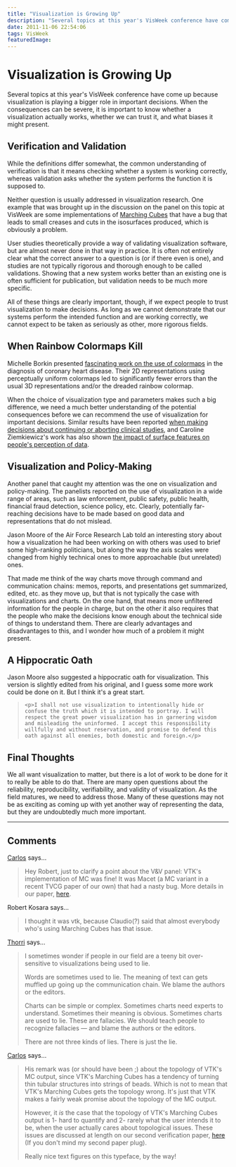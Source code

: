 ```yaml
---
title: "Visualization is Growing Up"
description: "Several topics at this year's VisWeek conference have come up because visualization is playing a bigger role in important decisions. When the consequences can be severe, it is important to know whether a visualization actually works, whether we can trust it, and what biases it might present."
date: 2011-11-06 22:54:06
tags: VisWeek
featuredImage: 
---
```


# Visualization is Growing Up

Several topics at this year's VisWeek conference have come up because visualization is playing a bigger role in important decisions. When the consequences can be severe, it is important to know whether a visualization actually works, whether we can trust it, and what biases it might present.

## Verification and Validation

While the definitions differ somewhat, the common understanding of verification is that it means checking whether a system is working correctly, whereas validation asks whether the system performs the function it is supposed to.

Neither question is usually addressed in visualization research. One example that was brought up in the discussion on the panel on this topic at VisWeek are  some implementations of <a href="http://en.wikipedia.org/wiki/Marching_cubes">Marching Cubes</a> that have a bug that leads to small creases and cuts in the isosurfaces produced, which is obviously a problem.

User studies theoretically provide a way of validating visualization software, but are almost never done in that way in practice. It is often not entirely clear what the correct answer to a question is (or if there even is one), and studies are not typically rigorous and thorough enough to be called validations. Showing that a new system works better than an existing one is often sufficient for publication, but validation needs to be much more specific.

All of these things are clearly important, though, if we expect people to trust visualization to make decisions. As long as we cannot demonstrate that our systems perform the intended function and are working correctly, we cannot expect to be taken as seriously as other, more rigorous fields.

## When Rainbow Colormaps Kill

Michelle Borkin presented <a href="http://gvi.seas.harvard.edu/paper/evaluation-artery-visualizations-heart-disease-diagnosis">fascinating work on the use of colormaps</a> in the diagnosis of coronary heart disease. Their 2D representations using perceptually uniform colormaps led to significantly fewer errors than the usual 3D representations and/or the dreaded rainbow colormap.

When the choice of visualization type and parameters makes such a big difference, we need a much better understanding of the potential consequences before we can recommend the use of visualization for important decisions. Similar results have been reported <a href="/blog/2011/visualization-choice-influences-decisions">when making decisions about continuing or aborting clinical studies</a>, and Caroline Ziemkiewicz's work has also shown <a href="/blog/2010/paper-implied-dynamics-in-information-visualization">the impact of surface features on people's perception of data</a>.

## Visualization and Policy-Making

Another panel that caught my attention was the one on visualization and policy-making. The panelists reported on the use of visualization in a wide range of areas, such as law enforcement, public safety, public health, financial fraud detection, science policy, etc. Clearly, potentially far-reaching decisions have to be made based on good data and representations that do not mislead.

Jason Moore of the Air Force Research Lab told an interesting story about how a visualization he had been working on with others was used to brief some high-ranking politicians, but along the way the axis scales were changed from highly technical ones to more approachable (but unrelated) ones.

That made me think of the way charts move through command and communication chains: memos, reports, and presentations get summarized, edited, etc. as they move up, but that is not typically the case with visualizations and charts. On the one hand, that means more unfiltered information for the people in charge, but on the other it also requires that the people who make the decisions know enough about the technical side of things to understand them. There are clearly advantages and disadvantages to this, and I wonder how much of a problem it might present.

## A Hippocratic Oath

Jason Moore also suggested a hippocratic oath for visualization. This version is slightly edited from his original, and I guess some more work could be done on it. But I think it's a great start.

>	
>	  <p>I shall not use visualization to intentionally hide or confuse the truth which it is intended to portray. I will respect the great power visualization has in garnering wisdom and misleading the uninformed. I accept this responsibility willfully and without reservation, and promise to defend this oath against all enemies, both domestic and foreign.</p>
>	

## Final Thoughts

We all want visualization to matter, but there is a lot of work to be done for it to really be able to do that. There are many open questions about the reliability, reproducibility, verifiability, and validity of visualization. As the field matures, we need to address those. Many of these questions may not be as exciting as coming up with yet another way of representing the data, but they are undoubtedly much more important.


<PostedBy />


<aside class="comments">

---
## Comments

<a href="http://cscheid.net" rel="nofollow noopener" target="_blank">Carlos</a> says…
>	Hey Robert, just to clarify a point about the V&V panel: VTK's implementation of MC was fine! It was Macet (a MC variant in a recent TVCG paper of our own) that had a nasty bug. More details in our paper, <a href="http://cscheid.net/papers/verifiable_visualization_for_isosurface_extraction">here</a>.

Robert Kosara says…
>	I thought it was vtk, because Claudio(?) said that almost everybody who's using Marching Cubes has that issue.

<a href="http://www.datamarket.com" rel="nofollow noopener" target="_blank">Thorri</a> says…
>	I sometimes wonder if people in our field are a teeny bit over-sensitive to visualizations being used to lie.
>	
>	Words are sometimes used to lie. The meaning of text can gets muffled up going up the communication chain. We blame the authors or the editors.
>	
>	Charts can be simple or complex. Sometimes charts need experts to understand.  Sometimes their meaning is obvious. Sometimes charts are used to lie. These are fallacies. We should teach people to recognize fallacies — and blame the authors or the editors.
>	
>	There are not three kinds of lies. There is just the lie.

<a href="http://cscheid.net" rel="nofollow noopener" target="_blank">Carlos</a> says…
>	His remark was (or should have been ;) about the topology of VTK's MC output, since VTK's Marching Cubes has a tendency of turning thin tubular structures into strings of beads. Which is not to mean that VTK's Marching Cubes gets the topology wrong. It's just that VTK makes a fairly weak promise about the topology of the MC output.
>	
>	However, it _is_ the case that the topology of VTK's Marching Cubes output is 1- hard to quantify and 2- rarely what the user intends it to be, when the user actually cares about topological issues. These issues are discussed at length on our second verification paper, <a href="http://cscheid.net/papers/topology_verification_for_isosurface_extraction">here</a> (If you don't mind my second paper plug).
>	
>	Really nice text figures on this typeface, by the way!

</aside>

